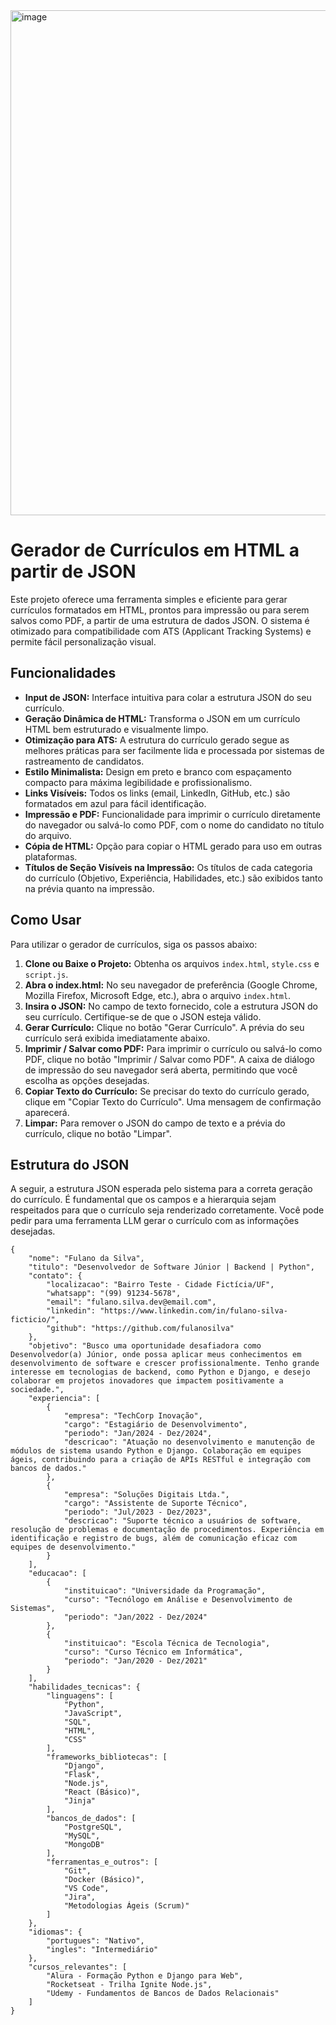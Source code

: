 <img width="960" height="808" alt="image" src="https://github.com/user-attachments/assets/cb047f4a-906f-4319-9b06-f91f4651bc0a" />


# Gerador de Currículos em HTML a partir de JSON

Este projeto oferece uma ferramenta simples e eficiente para gerar currículos formatados em HTML, prontos para impressão ou para serem salvos como PDF, a partir de uma estrutura de dados JSON. O sistema é otimizado para compatibilidade com ATS (Applicant Tracking Systems) e permite fácil personalização visual.

## Funcionalidades

- **Input de JSON:** Interface intuitiva para colar a estrutura JSON do seu currículo.
- **Geração Dinâmica de HTML:** Transforma o JSON em um currículo HTML bem estruturado e visualmente limpo.
- **Otimização para ATS:** A estrutura do currículo gerado segue as melhores práticas para ser facilmente lida e processada por sistemas de rastreamento de candidatos.
- **Estilo Minimalista:** Design em preto e branco com espaçamento compacto para máxima legibilidade e profissionalismo.
- **Links Visíveis:** Todos os links (email, LinkedIn, GitHub, etc.) são formatados em azul para fácil identificação.
- **Impressão e PDF:** Funcionalidade para imprimir o currículo diretamente do navegador ou salvá-lo como PDF, com o nome do candidato no título do arquivo.
- **Cópia de HTML:** Opção para copiar o HTML gerado para uso em outras plataformas.
- **Títulos de Seção Visíveis na Impressão:** Os títulos de cada categoria do currículo (Objetivo, Experiência, Habilidades, etc.) são exibidos tanto na prévia quanto na impressão.

## Como Usar

Para utilizar o gerador de currículos, siga os passos abaixo:

1. **Clone ou Baixe o Projeto:** Obtenha os arquivos `index.html`, `style.css` e `script.js`.
2. **Abra o index.html:** No seu navegador de preferência (Google Chrome, Mozilla Firefox, Microsoft Edge, etc.), abra o arquivo `index.html`.
3. **Insira o JSON:** No campo de texto fornecido, cole a estrutura JSON do seu currículo. Certifique-se de que o JSON esteja válido.
4. **Gerar Currículo:** Clique no botão "Gerar Currículo". A prévia do seu currículo será exibida imediatamente abaixo.
5. **Imprimir / Salvar como PDF:** Para imprimir o currículo ou salvá-lo como PDF, clique no botão "Imprimir / Salvar como PDF". A caixa de diálogo de impressão do seu navegador será aberta, permitindo que você escolha as opções desejadas.
6. **Copiar Texto do Currículo:** Se precisar do texto do currículo gerado, clique em "Copiar Texto do Currículo". Uma mensagem de confirmação aparecerá.
7. **Limpar:** Para remover o JSON do campo de texto e a prévia do currículo, clique no botão "Limpar".

## Estrutura do JSON

A seguir, a estrutura JSON esperada pelo sistema para a correta geração do currículo. É fundamental que os campos e a hierarquia sejam respeitados para que o currículo seja renderizado corretamente. Você pode pedir para uma ferramenta LLM gerar o currículo com as informações desejadas.

```
{
    "nome": "Fulano da Silva",
    "titulo": "Desenvolvedor de Software Júnior | Backend | Python",
    "contato": {
        "localizacao": "Bairro Teste - Cidade Fictícia/UF",
        "whatsapp": "(99) 91234-5678",
        "email": "fulano.silva.dev@email.com",
        "linkedin": "https://www.linkedin.com/in/fulano-silva-ficticio/",
        "github": "https://github.com/fulanosilva"
    },
    "objetivo": "Busco uma oportunidade desafiadora como Desenvolvedor(a) Júnior, onde possa aplicar meus conhecimentos em desenvolvimento de software e crescer profissionalmente. Tenho grande interesse em tecnologias de backend, como Python e Django, e desejo colaborar em projetos inovadores que impactem positivamente a sociedade.",
    "experiencia": [
        {
            "empresa": "TechCorp Inovação",
            "cargo": "Estagiário de Desenvolvimento",
            "periodo": "Jan/2024 - Dez/2024",
            "descricao": "Atuação no desenvolvimento e manutenção de módulos de sistema usando Python e Django. Colaboração em equipes ágeis, contribuindo para a criação de APIs RESTful e integração com bancos de dados."
        },
        {
            "empresa": "Soluções Digitais Ltda.",
            "cargo": "Assistente de Suporte Técnico",
            "periodo": "Jul/2023 - Dez/2023",
            "descricao": "Suporte técnico a usuários de software, resolução de problemas e documentação de procedimentos. Experiência em identificação e registro de bugs, além de comunicação eficaz com equipes de desenvolvimento."
        }
    ],
    "educacao": [
        {
            "instituicao": "Universidade da Programação",
            "curso": "Tecnólogo em Análise e Desenvolvimento de Sistemas",
            "periodo": "Jan/2022 - Dez/2024"
        },
        {
            "instituicao": "Escola Técnica de Tecnologia",
            "curso": "Curso Técnico em Informática",
            "periodo": "Jan/2020 - Dez/2021"
        }
    ],
    "habilidades_tecnicas": {
        "linguagens": [
            "Python",
            "JavaScript",
            "SQL",
            "HTML",
            "CSS"
        ],
        "frameworks_bibliotecas": [
            "Django",
            "Flask",
            "Node.js",
            "React (Básico)",
            "Jinja"
        ],
        "bancos_de_dados": [
            "PostgreSQL",
            "MySQL",
            "MongoDB"
        ],
        "ferramentas_e_outros": [
            "Git",
            "Docker (Básico)",
            "VS Code",
            "Jira",
            "Metodologias Ágeis (Scrum)"
        ]
    },
    "idiomas": {
        "portugues": "Nativo",
        "ingles": "Intermediário"
    },
    "cursos_relevantes": [
        "Alura - Formação Python e Django para Web",
        "Rocketseat - Trilha Ignite Node.js",
        "Udemy - Fundamentos de Bancos de Dados Relacionais"
    ]
}
```
